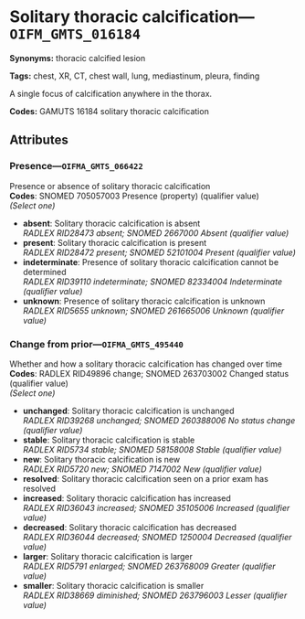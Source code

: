 # Solitary thoracic calcification—`OIFM_GMTS_016184`

**Synonyms:** thoracic calcified lesion

**Tags:** chest, XR, CT, chest wall, lung, mediastinum, pleura, finding

A single focus of calcification anywhere in the thorax.

**Codes:** GAMUTS 16184 solitary thoracic calcification

## Attributes

### Presence—`OIFMA_GMTS_066422`

Presence or absence of solitary thoracic calcification  
**Codes**: SNOMED 705057003 Presence (property) (qualifier value)  
*(Select one)*

- **absent**: Solitary thoracic calcification is absent  
_RADLEX RID28473 absent; SNOMED 2667000 Absent (qualifier value)_
- **present**: Solitary thoracic calcification is present  
_RADLEX RID28472 present; SNOMED 52101004 Present (qualifier value)_
- **indeterminate**: Presence of solitary thoracic calcification cannot be determined  
_RADLEX RID39110 indeterminate; SNOMED 82334004 Indeterminate (qualifier value)_
- **unknown**: Presence of solitary thoracic calcification is unknown  
_RADLEX RID5655 unknown; SNOMED 261665006 Unknown (qualifier value)_

### Change from prior—`OIFMA_GMTS_495440`

Whether and how a solitary thoracic calcification has changed over time  
**Codes**: RADLEX RID49896 change; SNOMED 263703002 Changed status (qualifier value)  
*(Select one)*

- **unchanged**: Solitary thoracic calcification is unchanged  
_RADLEX RID39268 unchanged; SNOMED 260388006 No status change (qualifier value)_
- **stable**: Solitary thoracic calcification is stable  
_RADLEX RID5734 stable; SNOMED 58158008 Stable (qualifier value)_
- **new**: Solitary thoracic calcification is new  
_RADLEX RID5720 new; SNOMED 7147002 New (qualifier value)_
- **resolved**: Solitary thoracic calcification seen on a prior exam has resolved  
- **increased**: Solitary thoracic calcification has increased  
_RADLEX RID36043 increased; SNOMED 35105006 Increased (qualifier value)_
- **decreased**: Solitary thoracic calcification has decreased  
_RADLEX RID36044 decreased; SNOMED 1250004 Decreased (qualifier value)_
- **larger**: Solitary thoracic calcification is larger  
_RADLEX RID5791 enlarged; SNOMED 263768009 Greater (qualifier value)_
- **smaller**: Solitary thoracic calcification is smaller  
_RADLEX RID38669 diminished; SNOMED 263796003 Lesser (qualifier value)_
